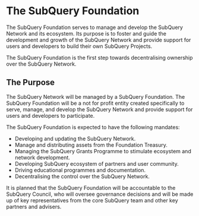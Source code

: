 # The SubQuery Foundation

The SubQuery Foundation serves to manage and develop the SubQuery Network and its ecosystem. Its purpose is to foster and guide the development and growth of the SubQuery Network and provide support for users and developers to build their own SubQuery Projects.

The SubQuery Foundation is the first step towards decentralising ownership over the SubQuery Network.

## The Purpose

The SubQuery Network will be managed by a SubQuery Foundation. The SubQuery Foundation will be a not for profit entity created specifically to serve, manage, and develop the SubQuery Network and provide support for users and developers to participate.

The SubQuery Foundation is expected to have the following mandates:

- Developing and updating the SubQuery Network.
- Manage and distributing assets from the Foundation Treasury.
- Managing the SubQuery Grants Programme to stimulate ecosystem and network development.
- Developing SubQuery ecosystem of partners and user community.
- Driving educational programmes and documentation.
- Decentralising the control over the SubQuery Network.

It is planned that the SubQuery Foundation will be accountable to the SubQuery Council, who will oversee governance decisions and will be made up of key representatives from the core SubQuery team and other key partners and advisers.
